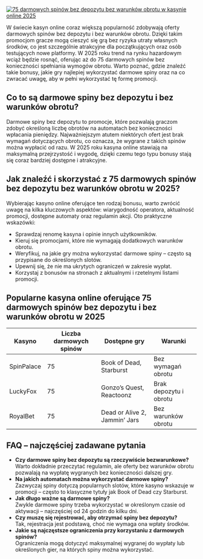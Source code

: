 [![75 darmowych spinów bez depozytu bez warunków obrotu w kasynie online 2025](https://123-caf.pages.dev/gitsignup.png)](https://vrmoo.ru/Bt82HjjY)

<p>W świecie kasyn online coraz większą popularność zdobywają oferty darmowych spinów bez depozytu i bez warunków obrotu. Dzięki takim promocjom gracze mogą cieszyć się grą bez ryzyka utraty własnych środków, co jest szczególnie atrakcyjne dla początkujących oraz osób testujących nowe platformy. W 2025 roku trend na rynku hazardowym wciąż będzie rosnąć, oferując aż do 75 darmowych spinów bez konieczności spełniania wymogów obrotu. Warto poznać, gdzie znaleźć takie bonusy, jakie gry najlepiej wykorzystać darmowe spiny oraz na co zwracać uwagę, aby w pełni wykorzystać tę formę promocji.</p>  <h2>Co to są darmowe spiny bez depozytu i bez warunków obrotu?</h2> <p>Darmowe spiny bez depozytu to promocje, które pozwalają graczom zdobyć określoną liczbę obrotów na automatach bez konieczności wpłacania pieniędzy. Najważniejszym atutem niektórych ofert jest brak wymagań dotyczących obrotu, co oznacza, że wygrane z takich spinów można wypłacić od razu. W 2025 roku kasyna online stawiają na maksymalną przejrzystość i wygodę, dzięki czemu tego typu bonusy stają się coraz bardziej dostępne i atrakcyjne.</p>  <h2>Jak znaleźć i skorzystać z 75 darmowych spinów bez depozytu bez warunków obrotu w 2025?</h2> <p>Wybierając kasyno online oferujące ten rodzaj bonusu, warto zwrócić uwagę na kilka kluczowych aspektów: wiarygodność operatora, aktualność promocji, dostępne automaty oraz regulamin akcji. Oto praktyczne wskazówki:</p> <ul> <li>Sprawdzaj renomę kasyna i opinie innych użytkowników.</li> <li>Kieruj się promocjami, które nie wymagają dodatkowych warunków obrotu.</li> <li>Weryfikuj, na jakie gry można wykorzystać darmowe spiny – często są przypisane do określonych slotów.</li> <li>Upewnij się, że nie ma ukrytych ograniczeń w zakresie wypłat.</li> <li>Korzystaj z bonusów na stronach z aktualnymi i rzetelnymi listami promocji.</li> </ul>  <h2>Popularne kasyna online oferujące 75 darmowych spinów bez depozytu i bez warunków obrotu w 2025</h2> <table> <thead> <tr> <th>Kasyno</th> <th>Liczba darmowych spinów</th> <th>Dostępne gry</th> <th>Warunki</th> </tr> </thead> <tbody> <tr> <td>SpinPalace</td> <td>75</td> <td>Book of Dead, Starburst</td> <td>Bez wymagań obrotu</td> </tr> <tr> <td>LuckyFox</td> <td>75</td> <td>Gonzo’s Quest, Reactoonz</td> <td>Brak depozytu i obrotu</td> </tr> <tr> <td>RoyalBet</td> <td>75</td> <td>Dead or Alive 2, Jammin’ Jars</td> <td>Bez warunków obrotu</td> </tr> </tbody> </table>  <h2>FAQ – najczęściej zadawane pytania</h2> <ul> <li><strong>Czy darmowe spiny bez depozytu są rzeczywiście bezwarunkowe?</strong><br>Warto dokładnie przeczytać regulamin, ale oferty bez warunków obrotu pozwalają na wypłatę wygranych bez konieczności dalszej gry.</li> <li><strong>Na jakich automatach można wykorzystać darmowe spiny?</strong><br>Zazwyczaj spiny dotyczą popularnych slotów, które kasyno wskazuje w promocji – często to klasyczne tytuły jak Book of Dead czy Starburst.</li> <li><strong>Jak długo ważne są darmowe spiny?</strong><br>Zwykle darmowe spiny trzeba wykorzystać w określonym czasie od aktywacji – najczęściej od 24 godzin do kilku dni.</li> <li><strong>Czy muszę się rejestrować, aby otrzymać spiny bez depozytu?</strong><br>Tak, rejestracja jest podstawą, choć nie wymaga ona wpłaty środków.</li> <li><strong>Jakie są najczęstsze ograniczenia przy korzystaniu z darmowych spinów?</strong><br>Ograniczenia mogą dotyczyć maksymalnej wygranej do wypłaty lub określonych gier, na których spiny można wykorzystać.</li> </ul>